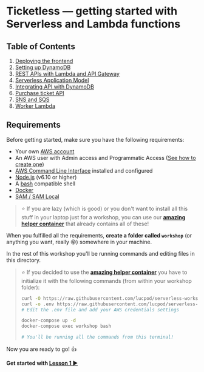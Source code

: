 # Ticketless — getting started with Serverless and Lambda functions


## Table of Contents

 1. [Deploying the frontend](01-deploying-frontend)
 2. [Setting up DynamoDB](02-setting-up-dynamodb)
 3. [REST APIs with Lambda and API Gateway](03-apis-lambda)
 4. [Serverless Application Model](04-serverless-application-model)
 5. [Integrating API with DynamoDB](05-api-with-dynamodb)
 6. [Purchase ticket API](06-purchase-ticket-api)
 7. [SNS and SQS](07-sns-and-sqs)
 8. [Worker Lambda](08-worker-lambda)


## Requirements

Before getting started, make sure you have the following requirements:

 - Your own [AWS account](https://aws.amazon.com/free)
 - An AWS user with Admin access and Programmatic Access ([See how to create one](/lessons/extra/CREATE_AWS_USER.md))
 - [AWS Command Line Interface](https://aws.amazon.com/cli) installed and configured
 - [Node.js](https://nodejs.org) (v6.10 or higher)
 - A [bash](https://www.gnu.org/software/bash) compatible shell
 - [Docker](https://www.docker.com/)
 - [SAM / SAM Local](https://github.com/awslabs/aws-sam-local)

> ⭐️ If you are lazy (which is good) or you don't want to install all this stuff in your laptop just for a workshop, you can use our [**amazing helper container**](https://github.com/lucpod/serverless-workshop-helper-container) that already contains all of these!

When you fulfilled all the requirements, **create a folder called `workshop`** (or anything you want, really 😜) somewhere in your machine.

In the rest of this workshop you'll be running commands and editing files in this directory.

> ⭐️ If you decided to use the [**amazing helper container**](https://github.com/lucpod/serverless-workshop-helper-container) you have to initialize it with the following commands (from within your workshop folder):
> ```bash
> curl -O https://raw.githubusercontent.com/lucpod/serverless-workshop-helper-container/master/docker-compose.yml
> curl -o .env https://raw.githubusercontent.com/lucpod/serverless-workshop-helper-container/master/.env~SAMPLE
> # Edit the .env file and add your AWS credentials settings
>
> docker-compose up -d
> docker-compose exec workshop bash
>
> # You'll be running all the commands from this terminal!
> ```

Now you are ready to go! 👍

**Get started with [Lesson 1 ▶︎](/lessons/01-deploying-frontend)**
